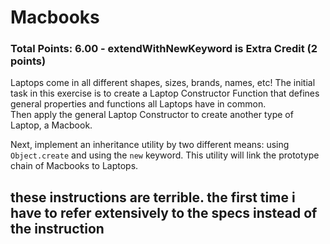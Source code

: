 # Macbooks

### Total Points: 6.00 - extendWithNewKeyword is Extra Credit (2 points)

Laptops come in all different shapes, sizes, brands, names, etc! 
The initial task in this exercise is to create a Laptop Constructor Function that defines general properties and functions all Laptops have in common.  
Then apply the general Laptop Constructor to create another type of Laptop, a Macbook.

Next, implement an inheritance utility by two different means: using `Object.create` and using the `new` keyword. 
This utility will link the prototype chain of Macbooks to Laptops.

## these instructions are terrible. the first time i have to refer extensively to the specs instead of the instruction